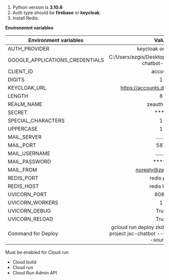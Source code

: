1. Python version is **3.10.6**
2. Auth type should be **firebase** or **keycloak**. 
3. Install Redis.

**Environemnt variables**

| Environment variables |              Value               |
|-----------------------|:--------------------------------:| 
| AUTH_PROVIDER         |       keycloak or firebase       |
| GOOGLE_APPLICATIONS_CREDENTIALS         |        C:/Users/ezgis/Desktop/zeauth/zeauth/jsc-chatbot-sa.json      |
| CLIENT_ID             |             account              |
| DIGITS                |                1                 |
| KEYCLOAK_URL          | https://accounts.dev.zekoder.com |
| LENGTH                |                8                 |
| REALM_NAME            |            zeauth-dev            |
| SECRET                |               ****               |
| SPECIAL_CHARACTERS    |                1                 |
| UPPERCASE             |                1                 |
| MAIL_SERVER           |             ........             |
| MAIL_PORT             |               587                |
| MAIL_USERNAME         |             ........             |
| MAIL_PASSWORD         |              *****               |
| MAIL_FROM             |       noreply@zekoder.net        |
| REDIS_PORT            |            redis port            |
| REDIS_HOST            |            redis host            |
| UVICORN_PORT          |               8080               |
| UVICORN_WORKERS       |                1                 |
| UVICORN_DEBUG         |               True               |
| UVICORN_RELOAD        |               True               |
| Command for Deploy    |               gcloud run deploy zkdoer-zeauth-dev --project jsc-chatbot --region us-central1 --source .               |



Must be enabled for Cloud run

- Cloud build
- Cloud run
- Cloud Run Admin API